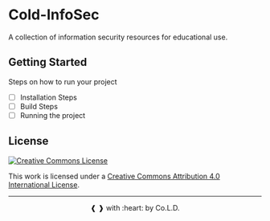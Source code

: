 # Cold-InfoSec

A collection of information security resources for educational use.

## Getting Started

Steps on how to run your project

- [ ] Installation Steps
- [ ] Build Steps
- [ ] Running the project

## License

[![Creative Commons License](http://i.creativecommons.org/l/by/4.0/88x31.png)](http://creativecommons.org/licenses/by/4.0/)

This work is licensed under a [Creative Commons Attribution 4.0 International License](http://creativecommons.org/licenses/by/4.0/).

<hr>
<p align="center"> ❰ ❱ with :heart: by Co.L.D. </p>
